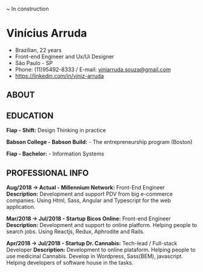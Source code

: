 ~ In construction

# Vinícius Arruda

- Brazilian, 22 years
- Front-end Engineer and Ux/Ui Designer
- São Paulo - SP
- Phone: (11)95492-8333 / E-mail: viniarruda.souza@gmail.com
- https://linkedin.com/in/viniz-arruda

## ABOUT

## EDUCATION 

**Fiap - Shift:** Design Thinking in practice

**Babson College - Babson Build:** - The entrepreneurship program (Boston)

**Fiap - Bachelor:** - Information Systems

## PROFESSIONAL INFO

**Aug/2018 -> Actual - Millennium Network:** Front-End Engineer
**Description:** Development and support PDV from big e-commerce companies. Using Html, Sass, Angular and Typescript for the web application.

**Mar/2018 -> Jul/2018 - Startup Bicos Online:** Front-end Engineer
**Description:** Development and support to online platform. Helping people to search jobs. Using Reactjs, Redux, Aphrodite and Rails.

**Apr/2018 -> Jul/2018 - Startup Dr. Cannabis:** Tech-lead / Full-stack Developer
**Description:** Development to online plataform. Helping people to use medicinal Cannabis. Develop in Wordpress, Sass(BEM), javascript. Helping developers of software house in the tasks.



